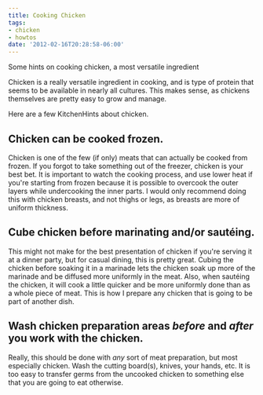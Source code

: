```yaml
---
title: Cooking Chicken
tags:
- chicken
- howtos
date: '2012-02-16T20:28:58-06:00'
---
```

Some hints on cooking chicken, a most versatile ingredient

Chicken is a really versatile ingredient in cooking, and is type of
protein that seems to be available in nearly all cultures. This makes
sense, as chickens themselves are pretty easy to grow and manage.

Here are a few KitchenHints about chicken.


## Chicken can be cooked frozen.

Chicken is one of the few (if only) meats that can actually be cooked
from frozen. If you forgot to take something out of the freezer,
chicken is your best bet. It is important to watch the cooking
process, and use lower heat if you're starting from frozen because it
is possible to overcook the outer layers while undercooking the inner
parts. I would only recommend doing this with chicken breasts, and not
thighs or legs, as breasts are more of uniform thickness.



## Cube chicken before marinating and/or saut&eacute;ing.

This might not make for the best presentation of chicken if you're
serving it at a dinner party, but for casual dining, this is pretty
great. Cubing the chicken before soaking it in a marinade lets the
chicken soak up more of the marinade and be diffused more uniformly in
the meat. Also, when saut&eacute;ing the chicken, it will cook a
little quicker and be more uniformly done than as a whole piece of
meat. This is how I prepare any chicken that is going to be part of
another dish.



## Wash chicken preparation areas *before* and *after* you work with the chicken.

Really, this should be done with *any* sort of meat preparation, but
most especially chicken. Wash the cutting board(s), knives, your
hands, etc. It is too easy to transfer germs from the uncooked chicken
to something else that you are going to eat otherwise.

